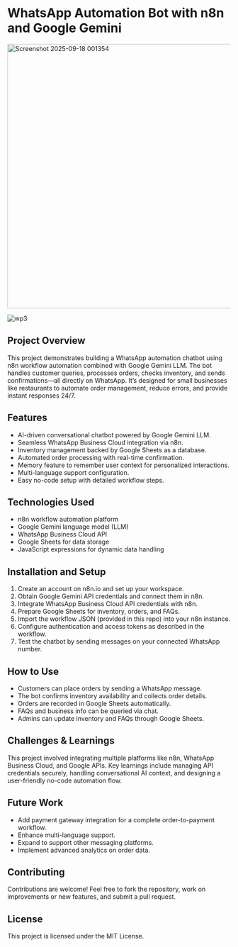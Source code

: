 # WhatsApp Automation Bot with n8n and Google Gemini

<img width="1240" height="597" alt="Screenshot 2025-09-18 001354" src="https://github.com/user-attachments/assets/e8711d90-51ed-4622-8729-70d433497eca" />

![wp3](https://github.com/user-attachments/assets/7a090c35-4b74-45e0-bd19-6ef8ac2ec45b)




## Project Overview
This project demonstrates building a WhatsApp automation chatbot using n8n workflow automation combined with Google Gemini LLM. The bot handles customer queries, processes orders, checks inventory, and sends confirmations—all directly on WhatsApp. It’s designed for small businesses like restaurants to automate order management, reduce errors, and provide instant responses 24/7.

## Features
- AI-driven conversational chatbot powered by Google Gemini LLM.
- Seamless WhatsApp Business Cloud integration via n8n.
- Inventory management backed by Google Sheets as a database.
- Automated order processing with real-time confirmation.
- Memory feature to remember user context for personalized interactions.
- Multi-language support configuration.
- Easy no-code setup with detailed workflow steps.

## Technologies Used
- n8n workflow automation platform
- Google Gemini language model (LLM)
- WhatsApp Business Cloud API
- Google Sheets for data storage
- JavaScript expressions for dynamic data handling

## Installation and Setup
1. Create an account on n8n.io and set up your workspace.
2. Obtain Google Gemini API credentials and connect them in n8n.
3. Integrate WhatsApp Business Cloud API credentials with n8n.
4. Prepare Google Sheets for inventory, orders, and FAQs.
5. Import the workflow JSON (provided in this repo) into your n8n instance.
6. Configure authentication and access tokens as described in the workflow.
7. Test the chatbot by sending messages on your connected WhatsApp number.

## How to Use
- Customers can place orders by sending a WhatsApp message.
- The bot confirms inventory availability and collects order details.
- Orders are recorded in Google Sheets automatically.
- FAQs and business info can be queried via chat.
- Admins can update inventory and FAQs through Google Sheets.

## Challenges & Learnings
This project involved integrating multiple platforms like n8n, WhatsApp Business Cloud, and Google APIs. Key learnings include managing API credentials securely, handling conversational AI context, and designing a user-friendly no-code automation flow.

## Future Work
- Add payment gateway integration for a complete order-to-payment workflow.
- Enhance multi-language support.
- Expand to support other messaging platforms.
- Implement advanced analytics on order data.

## Contributing
Contributions are welcome! Feel free to fork the repository, work on improvements or new features, and submit a pull request.

## License
This project is licensed under the MIT License.


